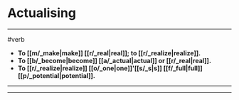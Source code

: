 # Actualising
---
#verb
- **To [[m/_make|make]] [[r/_real|real]]; to [[r/_realize|realize]].**
- **To [[b/_become|become]] [[a/_actual|actual]] or [[r/_real|real]].**
- **To [[r/_realize|realize]] [[o/_one|one]]'[[s/_s|s]] [[f/_full|full]] [[p/_potential|potential]].**
---
---
